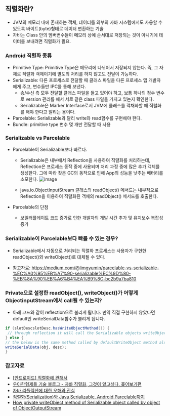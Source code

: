 
## 직렬화란?
- JVM의 메모리 내에 존재하는 객체, 데이터를 외부의 자바 시스템에서도 사용할 수 있도록 바이트(byte)형태로 데이터 변환하는 기술
- 자바는 Class 안의 멤버변수들이 메모리 상에 순서대로 저장되는 것이 아니기에 데이터를 보내려면 직렬화가 필요.

### Android 직렬화 종류
- Primitive Type: Primitive Type은 메모리에 나뉘어서 저장되지 않는다. 즉, 그 자체로 직렬화 객체이기에 별도의 처리를 하지 않고도 전달이 가능하다.
- Serializable: 다른 프로세스로 전달할 때 클래스 파일을 다른 프로세스 앱 개발자에게 주고, 변수들만 IPC를 통해 보낸다.
  * 송/수신 측 모두 전달할 클래스 파일을 들고 있어야 하고, 보통 하나의 정수 변수로 version 관리를 해서 서로 같은 class 파일을 가지고 있는지 확인한다.
  * Serializable은 Marker Interface로서 JVM에 클래스를 객채화할 때 직렬화를 해야 한다고 알리는 용이다.
- Parcelable: Serializable과 달리 write와 read함수를 구현해야 한다.
- Bundle: primitive type 변수 몇 개만 전달할 때 사용

### Serializable vs Parcelable

- Parcelable이 Serializable보다 빠르다.
  * Serializable은 내부에서 Reflection을 사용하여 직렬화를 처리하는데, Reflection은 프로세스 동작 중에 사용되며 처리 과정 중에 많은 추가 객체를 생성한다. 그에 따라 잦은 GC의 동작으로 인해 App의 성능을 낮추는 배터리를 소모한다.
  ![image](https://user-images.githubusercontent.com/26040955/82346816-e7210f80-9a31-11ea-9d2a-4927d2d16672.png)
  
  * java.io.ObjectInputStream 클래스의 readObject() 메서드는 내부적으로 Reflection을 이용하여 직렬화된 객체의 readObject() 메서드를 호출한다. 

- Parcelable의 단점
  * 보일러플레이트 코드 증가로 인한 개발자의 개발 시간 추가 및 유지보수 복잡성 증가

### Serializable이 Parcelable보다 빠를 수 있는 경우?

- Serializable에서 자동으로 처리되는 직렬화 프로세스는 사용자가 구현한 readObject()와 writeObject()로 대체될 수 있다.

- 참고자료: https://medium.com/@limgyumin/parcelable-vs-serializable-%EC%A0%95%EB%A7%90-serializable%EC%9D%80-%EB%8A%90%EB%A6%B4%EA%B9%8C-bc2b9a7ba810

### Private으로 설정한 readObject(), writeObject()가 어떻게 ObjectinputStream에서 call될 수 있는지?

- 아래 코드와 같이 reflection으로 불리게 됩니다. 만약 직접 구현하지 않았다면 default인 writeSerialData함수가 불리게 됩니다.

```java
if (slotDescslotDesc.hasWriteObjectMethod()) {
 // through reflection it will call the Serializable objects writeObject method
} else {
// the below is the same method called by defaultWriteObject method also.
writeSerialData(obj, desc);
}
```

### 참고자료
- [[안드로이드] 직렬화에 관해서](https://woovictory.github.io/2019/01/03/Android-What-is-serialization/)
- [우아한형제들 기술 블로그 - 자바 직렬화, 그것이 알고싶다. 훑어보기편](https://woowabros.github.io/experience/2017/10/17/java-serialize.html)
- [자바 리플렉션에 대한 오해와 진실](https://kmongcom.wordpress.com/2014/03/15/%EC%9E%90%EB%B0%94-%EB%A6%AC%ED%94%8C%EB%A0%89%EC%85%98%EC%97%90-%EB%8C%80%ED%95%9C-%EC%98%A4%ED%95%B4%EC%99%80-%EC%A7%84%EC%8B%A4/)
- [직렬화(Serialization)와 Java Serializable, Android Parcelable까지](https://medium.com/@sunminlee89/%EC%A7%81%EB%A0%AC%ED%99%94-serialization-%EC%99%80-java-serializable-android-parcelable%EA%B9%8C%EC%A7%80-8e1a8723aa77)
- [How private writeObject method of Serializable object called by object of ObjectOutputStream](https://stackoverflow.com/questions/11238593/how-private-writeobject-method-of-serializable-object-called-by-object-of-object)
